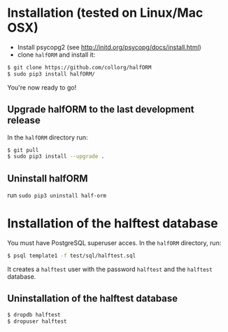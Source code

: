 # Installation (tested on Linux/Mac OSX)
- Install psycopg2 (see http://initd.org/psycopg/docs/install.html)
- clone ```halfORM``` and install it:
```sh
$ git clone https://github.com/collorg/halfORM
$ sudo pip3 install halfORM/
```

You're now ready to go!

## Upgrade halfORM to the last development release
In the ```halfORM``` directory run:
```sh
$ git pull
$ sudo pip3 install --upgrade .
```

## Uninstall halfORM
run ```sudo pip3 uninstall half-orm```

# Installation of the halftest database
You must have PostgreSQL superuser acces. In the ```halfORM``` directory, run:

```sh
$ psql template1 -f test/sql/halftest.sql
```
It creates a ```halftest``` user with the password ```halftest```  and the  ```halftest``` database.

## Uninstallation of the halftest database
```sh
$ dropdb halftest
$ dropuser halftest
```
